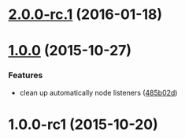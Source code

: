 <a name="2.0.0-rc.1"></a>
# [2.0.0-rc.1](https://github.com/router5/router5-listeners/compare/v1.0.0...v2.0.0-rc.1) (2016-01-18)




<a name="1.0.0"></a>
# [1.0.0](https://github.com/router5/router5-listeners/compare/v1.0.0-rc1...v1.0.0) (2015-10-27)


### Features

* clean up automatically node listeners ([485b02d](https://github.com/router5/router5-listeners/commit/485b02d))



<a name="1.0.0-rc1"></a>
# 1.0.0-rc1 (2015-10-20)




